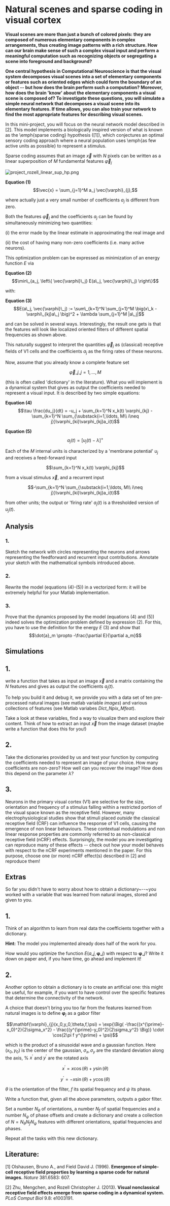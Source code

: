 # Natural scenes and sparse coding in visual cortex

**Visual scenes are more than just a bunch of colored pixels: they are composed of numerous elementary components in complex arrangements, thus creating image patterns with a rich structure. How can our brain make sense of such a complex visual input and perform a meaningful computation such as recognizing objects or segregating a scene into foreground and background?**

**One central hypothesis in Computational Neuroscience is that the visual system decomposes visual scenes into a set of elementary components or features such as oriented edges which could form the boundary of an object -- but how does the brain perform such a computation? Moreover, how does the brain 'know' about the elementary components a visual scene is composed of? To investigate these questions, you will simulate a simple neural network that decomposes a visual scene into its elementary features. If time allows, you can also train your network to find the most appropriate features for describing visual scenes.**

In this mini-project, you will focus on the neural network model described in [2]. This model implements a biologically inspired version of what is known as the \emph{sparse coding} hypothesis ([1]), which conjectures an optimal sensory coding approach where a neural population uses \emph{as few active units as possible} to represent a stimulus.

Sparse coding assumes that an image $\vec{x}$ with $N$ pixels can be written as a linear superposition of $M$ fundamental features $\vec{\varphi}_j$

![project_rozell_linear_sup_hp.png](project_rozell_linear_sup_hp.png)


**Equation (1)** 
$$\vec{x} = \sum_{j=1}^M a_j \vec{\varphi}_{j},$$ 

where actually just a very small number of coefficients $a_j$ is different from zero.

Both the features $\vec{\varphi}_j$ and the coefficients $a_j$ can be found by simultaneously minimizing two quantities: 

(i) the error made by the linear estimate in approximating the real image and 

(ii) the cost of having many non-zero coefficients (i.e. many active neurons). 

This optimization problem can be expressed as minimization of an energy function $E$ via

**Equation (2)**
$$\min\_{a_j, \left\{ \vec{\varphi}\_j} E(a\_j, \vec{\varphi}\_j) \right\}$$

with:

**Equation (3)**
$$E(a\_j, \vec{\varphi}\_j) := \sum\_{k=1}^N \sum_{j=1}^M \big(x\_k - \varphi\_{kj}a\_j \big)^2 + \lambda \sum_{j=1}^M |a\_j|$$

and can be solved in several ways. Interestingly, the result one gets is that the features will look like localized oriented filters of different spatial frequencies as shown above.

This naturally suggest to interpret the quantities $\vec{\varphi}_{j}$ as (classical) receptive fields of V1 cells and the coefficients $a_j$ as the firing rates of these neurons.

Now, assume that you already know a complete feature set 

$${\vec{\varphi}\_{j}}\_{j=1,\ldots,M}$$

(this is often called 'dictionary' in the literature). What you will implement is a dynamical system that gives as output the coefficients needed to represent a visual input. It is described by two simple equations: 


**Equation (4)**
$$\tau \frac{du_j}{dt} = -u_j + \sum_{k=1}^N x_k(t) \varphi_{kj} - \sum_{k=1}^N \sum_{\substack{i=1,\ldots, M\\ i\neq j}}\varphi_{ki}\varphi_{kj}a_i(t)$$

**Equation (5)**
$$a_j(t) = [u_j(t) - \lambda]^{+}$$


Each of the $M$ internal units is characterized by a 'membrane potential' $u_j$ and receives a feed-forward input 

$$\sum_{k=1}^N x_k(t) \varphi_{kj}$$

from a visual stimulus $\vec{x}$, and a recurrent input 

$$-\sum_{k=1}^N \sum_{\substack{i=1,\ldots, M\\ i\neq j}}\varphi_{ki}\varphi_{kj}a_i(t)$$ 

from other units; the output or 'firing rate' $a_j(t)$ is a thresholded version of $u_j(t)$.


## Analysis

### 1.
Sketch the network with circles representing the neurons and arrows representing the feedforward and recurrent input contributions. Annotate your sketch with the mathematical symbols introduced above. 

### 2.
Rewrite the model (equations (4)-(5)) in a vectorized form: 
it will be extremely helpful for your Matlab implementation.

### 3.
Prove that the dynamics proposed by the model (equations (4) and (5)) 
indeed solves the optimization problem defined by expression (2). For this, you have to use the definition for the energy $E$ (3) and show that $$\dot{a}_m \propto -\frac{\partial E}{\partial a_m}$$



## Simulations

## 1.
write a function that takes as input an image $\vec{x}$ and a matrix containing the $N$ features and gives as output the coefficients $a_j(t)$.

To help you build it and debug it, we provide you with a data set of ten pre-processed natural images (see matlab variable *images*)
and various collections of features (see Matlab variabes *Dict\_Npix\_Mfeat*).

Take a look at these variables, find a way to visualize them and explore their content. 
Think of how to extract an input $\vec{x}$ from the image dataset (maybe write a function that does this for you!)

## 2.
Take the dictionaries provided by us and test your function by computing the coefficients needed to represent an image of your choice. 
How many coefficients are non-zero? How well can you recover the image? How does this depend on the parameter $\lambda$?

## 3.
Neurons in the primary visual cortex (V1) are selective for the size, orientation and frequency of a stimulus falling within a restricted portion of the visual space known as the receptive field. However, many electrophysiological studies show that stimuli placed *outside* the classical receptive field (CRF) can influence the response of V1 cells, causing the emergence of non linear behaviours. These contextual modulations and non linear response properties are commonly referred to as non-classical receptive field (nCRF) effects. Surprisingly, the model you are investigating can reproduce many of these effects -- check out how your model behaves with respect to the nCRF experiments mentioned in the paper. For this purpose, choose one (or more) nCRF effect(s) described in [2] and reproduce them!

## Extras

So far you didn't have to worry about how to obtain a dictionary~--~you worked with a variable that was learned from natural images, stored and given to you.

## 1.
Think of an algorithm to learn from real data the coefficients together with a dictionary. 

**Hint:** The model you implemented already does half of the work for you. 

How would you optimize the function $E(a\_j,  \mathbf{\varphi}\_{j})$ with respect to $\mathbf{\varphi}\_{j}$?
Write it down on paper and, if you have time, go ahead and implement it!

## 2.
Another option to obtain a dictionary is to create an artificial one: 
this might be useful, for example, if you want to have control over the specific features that determine the connectivity of the network.

A choice that doesn't bring you too far from the features learned from natural images is to define $\mathbf{\varphi}_{j}$ as a gabor filter

$$\mathbf{\varphi}_{j}(x_0,y_0,\theta,f,\psi) = \exp{\Big( -\frac{(x^{\prime}-x_0)^2}{2\sigma_x^2} - \frac{(y^{\prime}-y_0)^2}{2\sigma_y^2} \Big)} \cdot \cos(2\pi f y^{\prime} + \psi)$$

which is the product of a sinusoidal wave and a gaussian function. 
Here $(x_0, y_0)$ is the center of the gaussian, $\sigma_x, \sigma_y$ are the standard deviation along the axis, 
% $x^{\prime}$ and $y^{\prime}$ are the rotated axis 

$$x^{\prime} = x \cos(\theta) + y\sin(\theta)$$

$$y^{\prime} = -x \sin(\theta) + y\cos(\theta)$$

$\theta$ is the orientation of the filter, $f$ its spatial frequency and $\psi$ its phase.

Write a function that, given all the above parameters, outputs a gabor filter.

Set a number $N_{\theta}$ of orientations, a number $N_{f}$ of spatial frequencies and a number $N_{\psi}$ of phase offsets and create a dictionary
and create a collection of $N=N_{\theta} N_{f} N_{\psi}$ features with different orientations, spatial frequencies and phases.

Repeat all the tasks with this new dictionary.

## Literature:

[1] Olshausen, Bruno A., and Field David J. (1996). **Emergence of simple-cell receptive field properties by learning a sparse code for natural images.** *Nature* 381.6583: 607.

[2] Zhu, Mengchen, and Rozell Christopher J. (2013). **Visual nonclassical receptive field effects emerge from sparse coding in a dynamical system.** *PLoS Comput Biol* 9.8: e1003191.
